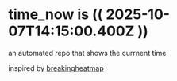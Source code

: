 # time_now is (( 2025-10-07T14:15:00.400Z ))

an automated repo that shows the currnent time

inspired by [breakingheatmap](https://github.com/breakingheatmap/breakingheatmap)